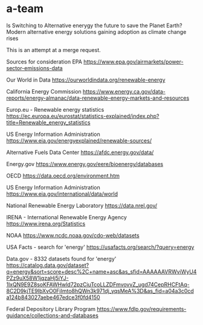 # a-team

Is Switching to Alternative enerygy the future to save the Planet Earth?
Modern alternative energy solutions gaining adoption as climate change rises

This is an attempt at a merge request.


Sources for consideration
EPA
https://www.epa.gov/airmarkets/power-sector-emissions-data

Our World in Data
https://ourworldindata.org/renewable-energy

California Energy Commission
https://www.energy.ca.gov/data-reports/energy-almanac/data-renewable-energy-markets-and-resources

Europ.eu - Renewable energy statistics
https://ec.europa.eu/eurostat/statistics-explained/index.php?title=Renewable_energy_statistics

US Energy Information Administration
https://www.eia.gov/energyexplained/renewable-sources/

Alternative Fuels Data Center
https://afdc.energy.gov/data/

Energy.gov
https://www.energy.gov/eere/bioenergy/databases

OECD
https://data.oecd.org/environment.htm

US Energy Information Administration
https://www.eia.gov/international/data/world

National Renewable Energy Laboratory
https://data.nrel.gov/

IRENA - International Renewable Energy Agency
https://www.irena.org/Statistics

NOAA
https://www.ncdc.noaa.gov/cdo-web/datasets

USA Facts - search for 'energy'
https://usafacts.org/search/?query=energy

Data.gov - 8332 datasets found for 'energy'
https://catalog.data.gov/dataset?q=energy&sort=score+desc%2C+name+asc&as_sfid=AAAAAAVRWviWyU4PZz9uX58W1jqzaHj5iYJ-1lxQN9E9Z8soKFAWHwld72pzCiuTcoLLZDFmvovvZ_ugd74CepRHCFtAq-8C2D9kjTE9IbXvO0FjImto8hQWn3k971dj_yqsMeA%3D&as_fid=a04a3c0cda124b843027aebe467edce3f0fd4150

Federal Depository Library Program
https://www.fdlp.gov/requirements-guidance/collections-and-databases